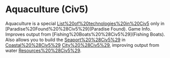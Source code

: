 # Aquaculture (Civ5)

Aquaculture is a special [List%20of%20technologies%20in%20Civ5](tech) only in [Paradise%20Found%20%28Civ5%29](Paradise Found).
Game Info.
Improves output from [Fishing%20Boats%20%28Civ5%29](Fishing Boats). Also allows you to build the [Seaport%20%28Civ5%29](Seaport) in [Coastal%20%28Civ5%29](coastal) [City%20%28Civ5%29](cities), improving output from water [Resources%20%28Civ5%29](resources).
